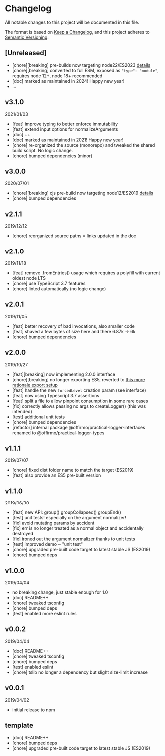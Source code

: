 # Changelog

All notable changes to this project will be documented in this file.

The format is based on [Keep a Changelog](https://keepachangelog.com/en/1.0.0/),
and this project adheres to [Semantic Versioning](https://semver.org/spec/v2.0.0.html).

## [Unreleased]
* [chore][breaking] pre-builds now targeting node22/ES2023 [details](../../0-CONTRIBUTING/06-conventions--js--modules_and_transpilation.md)
* [chore][breaking] converted to full ESM, exposed as `"type": "module"`, requires node 12+, node 18+ recommended
* [doc] marked as maintained in 2024! Happy new year!
* ...

## v3.1.0
2021/01/03
* [feat] improve typing to better enforce immutability
* [feat] extend input options for normalizeArguments
* [doc] ++
* [doc] marked as maintained in 2021! Happy new year!
* [chore] re-organized the source (monorepo) and tweaked the shared build script. No logic change.
* [chore] bumped dependencies (minor)

## v3.0.0
2020/07/01
* [chore][breaking] cjs pre-build now targeting node12/ES2019 [details](../../CONTRIBUTING/module-exports.md)
* [chore] bumped dependencies

## v2.1.1
2019/12/12
* [chore] reorganized source paths = links updated in the doc

## v2.1.0
2019/11/18
* [feat] remove .fromEntries() usage which requires a polyfill with current oldest node LTS
* [chore] use TypeScript 3.7 features
* [chore] linted automatically (no logic change)

## v2.0.1
2019/11/05
* [feat] better recovery of bad invocations, also smaller code
* [feat] shaved a few bytes of size here and there 6.87k -> 6k
* [chore] bumped dependencies

## v2.0.0
2019/10/27
* [feat][breaking] now implementing 2.0.0 interface
* [chore][breaking] no longer exporting ES5, reverted to [this more rationale export setup](../../CONTRIBUTING/module-exports.md)
* [feat] handle the new `forcedLevel` creation param (see interface)
* [feat] now using Typescript 3.7 assertions
* [feat] split a file to allow pinpoint consumption in some rare cases
* [fix] correctly allows passing no args to createLogger() (this was intended)
* [test] additional unit tests
* [chore] bumped dependencies
* [refactor] internal package @offirmo/practical-logger-interfaces renamed to @offirmo/practical-logger-types

## v1.1.1
2019/07/07
* [chore] fixed dist folder name to match the target (ES2019)
* [feat] also provide an ES5 pre-built version

## v1.1.0
2019/06/30
* [feat] new API: group() groupCollapsed() groupEnd()
* [test] unit tests! especially on the argument normalizer!
* [fix] avoid mutating params by accident
* [fix] err is no longer treated as a normal object and accidentally destroyed
* [fix] ironed out the argument normalizer thanks to unit tests
* [test] improved demo ~ "unit test"
* [chore] upgraded pre-built code target to latest stable JS (ES2019)
* [chore] bumped deps

## v1.0.0
2019/04/04
* no breaking change, just stable enough for 1.0
* [doc] README++
* [chore] tweaked tsconfig
* [chore] bumped deps
* [test] enabled more eslint rules

## v0.0.2
2019/04/04
* [doc] README++
* [chore] tweaked tsconfig
* [chore] bumped deps
* [test] enabled eslint
* [chore] tslib no longer a dependency but slight size-limit increase

## v0.0.1
2019/04/02
* initial release to npm

## template
* [doc] README++
* [chore] bumped deps
* [chore] upgraded pre-built code target to latest stable JS (ES2019)
